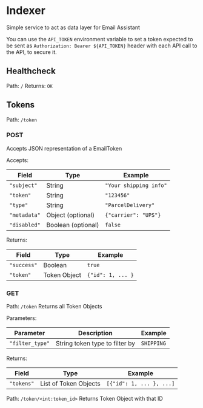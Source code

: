 # Indexer
Simple service to act as data layer for Email Assistant

You can use the `API_TOKEN` environment variable to set a token expected to be
sent as `Authorization: Bearer ${API_TOKEN}` header with each API call to the
API, to secure it.


## Healthcheck
Path: `/`
Returns: `OK`

## Tokens
Path: `/token`

### POST
Accepts JSON representation of a EmailToken

Accepts:

|Field|Type|Example|
|---|---|---|
|`"subject"`|String|`"Your shipping info"`|
|`"token"`|String|`"123456"`|
|`"type"`|String|`"ParcelDelivery"`|
|`"metadata"`|Object (optional)|`{"carrier": "UPS"}`|
|`"disabled"`|Boolean (optional)|`false`|

Returns:

|Field|Type|Example|
|---|---|---|
|`"success"`|Boolean|`true`|
|`"token"`|Token Object|`{"id": 1, ... }`|

### GET
Path: `/token`
Returns all Token Objects

Parameters:

|Parameter|Description|Example|
|---|---|---|
|`"filter_type"`|String token type to filter by|`SHIPPING`|

Returns:

|Field|Type|Example|
|---|---|---|
|`"tokens"`|List of Token Objects|`[{"id": 1, ... }, ...]`|

Path: `/token/<int:token_id>`
Returns Token Object with that ID
